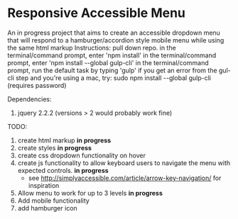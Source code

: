 # Responsive Accessible Menu
An in progress project that aims to create an accessible dropdown menu that will respond to a hamburger/accordion style mobile menu while using the same html markup
Instructions:
pull down repo. 
in the terminal/command prompt, enter 'npm install'
in the terminal/command prompt, enter 'npm install --global gulp-cli'
in the terminal/command prompt, run the default task by typing 'gulp'
if you get an error from the gul-cli step and you're using a mac, try: 
sudo npm install --global gulp-cli
(requires password)

Dependencies:
1. jquery 2.2.2 (versions > 2 would probably work fine)

TODO:
1. create html markup **in progress**
2. create styles **in progress**
3. create css dropdown functionality on hover
4. create js functionality to allow keyboard users to navigate the menu with expected controls. **in progress**
	- see http://simplyaccessible.com/article/arrow-key-navigation/ for inspiration
5. Allow menu to work for up to 3 levels **in progress**
6. Add mobile functionality
7. add hamburger icon
